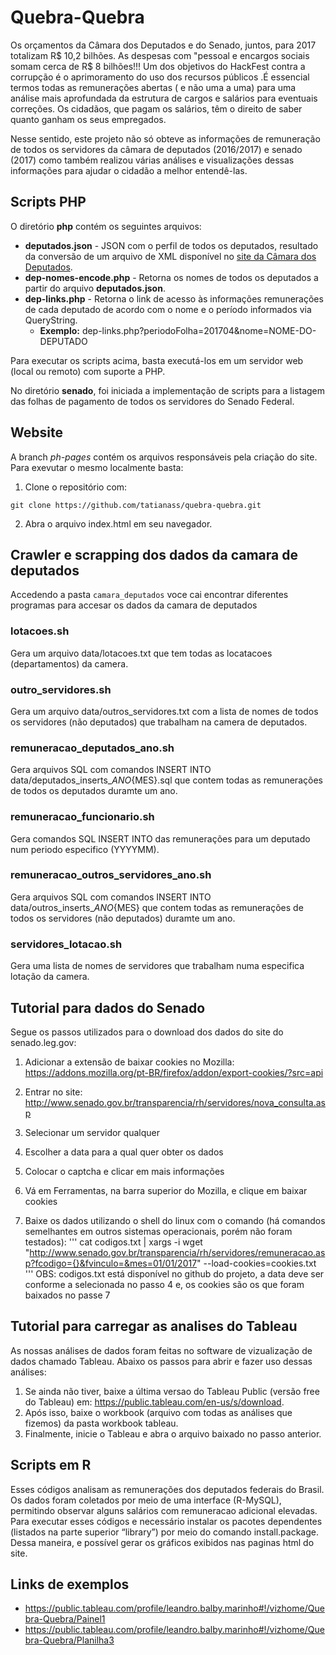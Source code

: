 # Quebra-Quebra

Os orçamentos da Câmara dos Deputados e do Senado, juntos, para 2017 totalizam R$  10,2 bilhões. As despesas com "pessoal e encargos sociais somam cerca de R$ 8 bilhões!!! Um dos objetivos do HackFest contra a corrupção é o aprimoramento do uso dos recursos públicos .É essencial termos todas as remunerações abertas ( e não uma a uma) para uma análise mais aprofundada da estrutura de cargos e salários para eventuais correções. Os cidadãos, que pagam os salários,  têm o direito de saber quanto ganham os seus empregados.

Nesse sentido, este projeto não só obteve as informações de remuneração de todos os servidores da câmara de deputados (2016/2017) e senado (2017) como também realizou várias análises e visualizações dessas informações para ajudar o cidadão a melhor entendê-las.

## Scripts PHP

O diretório __php__ contém os seguintes arquivos:

- **deputados.json** - JSON com o perfil de todos os deputados, resultado da conversão de um arquivo de XML disponível no [site da Câmara dos Deputados](http://www.camara.leg.br/SitCamaraWS/Deputados.asmx/ObterDeputados).
- **dep-nomes-encode.php** - Retorna os nomes de todos os deputados a partir do arquivo __deputados.json__.
- **dep-links.php** - Retorna o link de acesso às informações remunerações de cada deputado de acordo com o nome e o período informados via QueryString.
  - **Exemplo:** dep-links.php?periodoFolha=201704&nome=NOME-DO-DEPUTADO

Para executar os scripts acima, basta executá-los em um servidor web (local ou remoto) com suporte a PHP.

No diretório __senado__, foi iniciada a implementação de scripts para a listagem das folhas de pagamento de todos os servidores do Senado Federal.

## Website
A branch _ph-pages_ contém os arquivos responsáveis pela criação do site.
Para exevutar o mesmo localmente basta:

1. Clone o repositório com:
```
git clone https://github.com/tatianass/quebra-quebra.git
```
2. Abra o arquivo index.html em seu navegador.

## Crawler e scrapping dos dados da camara de deputados

Accedendo a pasta `camara_deputados` voce cai encontrar diferentes programas para accesar os dados da camara de deputados

### lotacoes.sh

Gera um arquivo data/lotacoes.txt que tem todas as locatacoes (departamentos) da camera.

### outro_servidores.sh

Gera um arquivo data/outros_servidores.txt com a lista de nomes de todos os servidores (não deputados) que trabalham na camera de deputados.

### remuneracao_deputados_ano.sh

Gera arquivos SQL com comandos INSERT INTO data/deputados_inserts_${ANO}${MES}.sql que contem todas as remunerações de todos os deputados duramte um ano.

### remuneracao_funcionario.sh

Gera comandos SQL INSERT INTO das remunerações para um deputado num periodo especifico (YYYYMM).

### remuneracao_outros_servidores_ano.sh

Gera arquivos SQL com comandos INSERT INTO data/outros_inserts_${ANO}${MES} que contem todas as remunerações de todos os servidores (não deputados) duramte um ano.

### servidores_lotacao.sh

Gera uma lista de nomes de servidores que trabalham numa especifica lotação da camera.

## Tutorial para dados do Senado

Segue os passos utilizados para o download dos dados do site do senado.leg.gov: 

1. Adicionar a extensão de baixar cookies no Mozilla: https://addons.mozilla.org/pt-BR/firefox/addon/export-cookies/?src=api

2. Entrar no site: http://www.senado.gov.br/transparencia/rh/servidores/nova_consulta.asp

3. Selecionar um servidor qualquer

4. Escolher a data para a qual quer obter os dados

5. Colocar o captcha e clicar em mais informações

6. Vá em Ferramentas, na barra superior do Mozilla, e clique em baixar cookies

7. Baixe os dados utilizando o shell do linux com o comando (há comandos semelhantes em outros sistemas operacionais, porém não foram testados): ''' cat codigos.txt | xargs -i wget "http://www.senado.gov.br/transparencia/rh/servidores/remuneracao.asp?fcodigo={}&fvinculo=&mes=01/01/2017" --load-cookies=cookies.txt ''' OBS: codigos.txt está disponível no github do projeto, a data deve ser conforme a selecionada no passo 4 e, os cookies são os que foram baixados no passe 7

## Tutorial para carregar as analises do Tableau

As nossas análises de dados foram feitas no software de vizualização de dados chamado Tableau. Abaixo os passos para abrir e fazer uso dessas análises:

1. Se ainda não tiver, baixe a última versao do Tableau Public (versão free do Tableau) em: https://public.tableau.com/en-us/s/download. 
2. Após isso, baixe o workbook (arquivo com todas as análises que fizemos) da pasta workbook tableau.
3. Finalmente, inicie o Tableau e abra o arquivo baixado no passo anterior.

## Scripts em R

Esses códigos analisam as remunerações dos deputados federais do Brasil. Os dados foram coletados por meio de uma interface (R-MySQL), permitindo observar alguns salários com remuneracao adicional elevadas. Para executar esses códigos e necessário instalar os pacotes dependentes (listados na parte superior “library”) por meio do comando install.package. Dessa maneira, e possível gerar os gráficos exibidos nas paginas html do site.

## Links de exemplos 

- https://public.tableau.com/profile/leandro.balby.marinho#!/vizhome/Quebra-Quebra/Painel1
- https://public.tableau.com/profile/leandro.balby.marinho#!/vizhome/Quebra-Quebra/Planilha3
